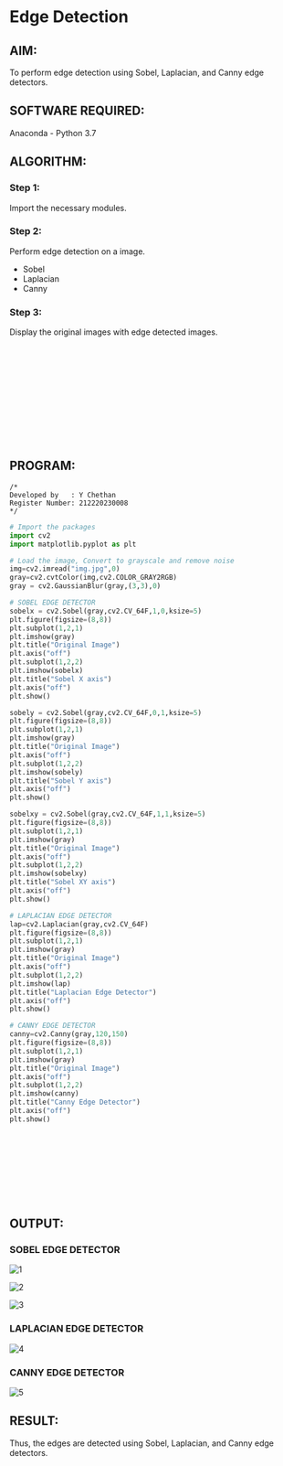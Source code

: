 # Edge Detection

## AIM:
To perform edge detection using Sobel, Laplacian, and Canny edge detectors.

## SOFTWARE REQUIRED:
Anaconda - Python 3.7

## ALGORITHM:
### Step 1:
Import the necessary modules.

### Step 2:
Perform edge detection on a image. 
- Sobel 
- Laplacian
- Canny

### Step 3:
Display the original images with edge detected images.

<br><br><br><br><br><br><br><br><br><br>

## PROGRAM:
```
/*
Developed by   : Y Chethan
Register Number: 212220230008
*/
```
``` Python
# Import the packages
import cv2
import matplotlib.pyplot as plt

# Load the image, Convert to grayscale and remove noise
img=cv2.imread("img.jpg",0)
gray=cv2.cvtColor(img,cv2.COLOR_GRAY2RGB)
gray = cv2.GaussianBlur(gray,(3,3),0)

# SOBEL EDGE DETECTOR
sobelx = cv2.Sobel(gray,cv2.CV_64F,1,0,ksize=5)
plt.figure(figsize=(8,8))
plt.subplot(1,2,1)
plt.imshow(gray)
plt.title("Original Image")
plt.axis("off")
plt.subplot(1,2,2)
plt.imshow(sobelx)
plt.title("Sobel X axis")
plt.axis("off")
plt.show()

sobely = cv2.Sobel(gray,cv2.CV_64F,0,1,ksize=5)
plt.figure(figsize=(8,8))
plt.subplot(1,2,1)
plt.imshow(gray)
plt.title("Original Image")
plt.axis("off")
plt.subplot(1,2,2)
plt.imshow(sobely)
plt.title("Sobel Y axis")
plt.axis("off")
plt.show()

sobelxy = cv2.Sobel(gray,cv2.CV_64F,1,1,ksize=5)
plt.figure(figsize=(8,8))
plt.subplot(1,2,1)
plt.imshow(gray)
plt.title("Original Image")
plt.axis("off")
plt.subplot(1,2,2)
plt.imshow(sobelxy)
plt.title("Sobel XY axis")
plt.axis("off")
plt.show()

# LAPLACIAN EDGE DETECTOR
lap=cv2.Laplacian(gray,cv2.CV_64F)
plt.figure(figsize=(8,8))
plt.subplot(1,2,1)
plt.imshow(gray)
plt.title("Original Image")
plt.axis("off")
plt.subplot(1,2,2)
plt.imshow(lap)
plt.title("Laplacian Edge Detector")
plt.axis("off")
plt.show()

# CANNY EDGE DETECTOR
canny=cv2.Canny(gray,120,150)
plt.figure(figsize=(8,8))
plt.subplot(1,2,1)
plt.imshow(gray)
plt.title("Original Image")
plt.axis("off")
plt.subplot(1,2,2)
plt.imshow(canny)
plt.title("Canny Edge Detector")
plt.axis("off")
plt.show()
```

<br><br><br><br><br><br><br>

## OUTPUT:
### SOBEL EDGE DETECTOR
![1](https://user-images.githubusercontent.com/75234991/168417180-31fa9de4-2c3d-4b05-896e-f5c7a051211c.png)

![2](https://user-images.githubusercontent.com/75234991/168417182-c154b351-8b89-4038-bad5-a83abdab35a7.png)

![3](https://user-images.githubusercontent.com/75234991/168417186-cbd69075-77a2-4e6e-9cab-afaefd69a479.png)

### LAPLACIAN EDGE DETECTOR

![4](https://user-images.githubusercontent.com/75234991/168417194-b1f17c38-d18b-4e66-9a6e-7d61ae14bd97.png)

### CANNY EDGE DETECTOR

![5](https://user-images.githubusercontent.com/75234991/168417218-a9a403a3-1c6d-4362-b524-4352cc9693db.png)

## RESULT:
Thus, the edges are detected using Sobel, Laplacian, and Canny edge detectors.
